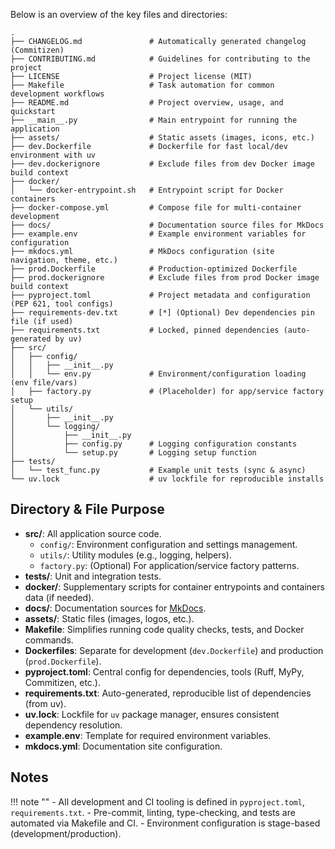 Below is an overview of the key files and directories:

```plaintext
.
├── CHANGELOG.md               # Automatically generated changelog (Commitizen)
├── CONTRIBUTING.md            # Guidelines for contributing to the project
├── LICENSE                    # Project license (MIT)
├── Makefile                   # Task automation for common development workflows
├── README.md                  # Project overview, usage, and quickstart
├── __main__.py                # Main entrypoint for running the application
├── assets/                    # Static assets (images, icons, etc.)
├── dev.Dockerfile             # Dockerfile for fast local/dev environment with uv
├── dev.dockerignore           # Exclude files from dev Docker image build context
├── docker/
│   └── docker-entrypoint.sh   # Entrypoint script for Docker containers
├── docker-compose.yml         # Compose file for multi-container development
├── docs/                      # Documentation source files for MkDocs
├── example.env                # Example environment variables for configuration
├── mkdocs.yml                 # MkDocs configuration (site navigation, theme, etc.)
├── prod.Dockerfile            # Production-optimized Dockerfile
├── prod.dockerignore          # Exclude files from prod Docker image build context
├── pyproject.toml             # Project metadata and configuration (PEP 621, tool configs)
├── requirements-dev.txt       # [*] (Optional) Dev dependencies pin file (if used)
├── requirements.txt           # Locked, pinned dependencies (auto-generated by uv)
├── src/
│   ├── config/
│   │   ├── __init__.py
│   │   └── env.py             # Environment/configuration loading (env file/vars)
│   ├── factory.py             # (Placeholder) for app/service factory setup
│   └── utils/
│       ├── __init__.py
│       └── logging/
│           ├── __init__.py
│           ├── config.py      # Logging configuration constants
│           └── setup.py       # Logging setup function
├── tests/
│   └── test_func.py           # Example unit tests (sync & async)
└── uv.lock                    # uv lockfile for reproducible installs
```

## Directory & File Purpose

- **src/**: All application source code.  
  - `config/`: Environment configuration and settings management.
  - `utils/`: Utility modules (e.g., logging, helpers).
  - `factory.py`: (Optional) For application/service factory patterns.
- **tests/**: Unit and integration tests.
- **docker/**: Supplementary scripts for container entrypoints and containers data (if needed).
- **docs/**: Documentation sources for [MkDocs](https://www.mkdocs.org/).
- **assets/**: Static files (images, logos, etc.).
- **Makefile**: Simplifies running code quality checks, tests, and Docker commands.
- **Dockerfiles**: Separate for development (`dev.Dockerfile`) and production (`prod.Dockerfile`).
- **pyproject.toml**: Central config for dependencies, tools (Ruff, MyPy, Commitizen, etc.).
- **requirements.txt**: Auto-generated, reproducible list of dependencies (from uv).
- **uv.lock**: Lockfile for `uv` package manager, ensures consistent dependency resolution.
- **example.env**: Template for required environment variables.
- **mkdocs.yml**: Documentation site configuration.

## Notes

!!! note ""
    - All development and CI tooling is defined in `pyproject.toml`, `requirements.txt`.
    - Pre-commit, linting, type-checking, and tests are automated via Makefile and CI.
    - Environment configuration is stage-based (development/production).
